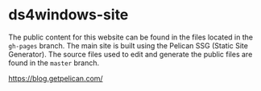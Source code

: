 # ds4windows-site

The public content for this website can be found in the files located in the
`gh-pages` branch. The main site is built using the Pelican SSG (Static Site Generator).
The source files used to edit and generate the public files are found in the
`master` branch.

https://blog.getpelican.com/

